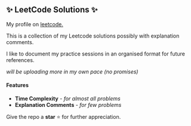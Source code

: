 ## ✨ LeetCode Solutions ✨

My profile on [leetcode.](https://leetcode.com/daranip/ "Dharaneeshwar Leetcode Profile")

This is a collection of my Leetcode solutions possibly with explanation comments.

I like to document my practice sessions in an organised format for future references.

  _will be uploading more in my own pace (no promises)_

#### Features

- **Time Complexity** *- for almost all problems*
- **Explanation Comments** *- for few problems*



Give the repo a **star** ⭐ for further appreciation.
